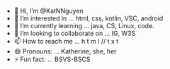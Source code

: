 - 👋 Hi, I’m @KatNNguyen
- 👀 I’m interested in ... html, css, kotlin, VSC, android
- 🌱 I’m currently learning ... java, CS, Linux, code.
- 💞️ I’m looking to collaborate on ... IG, W3S
- 📫 How to reach me ... h t m l // t x t
- 😄 Pronouns: ... Katherine, she, her
- ⚡ Fun fact: ... BSVS-BSCS

<!---
KatNNguyen/KatNNguyen is a ✨ special ✨ repository because its `README.md` (this file) appears on your GitHub profile.
You can click the Preview link to take a look at your changes.
--->
